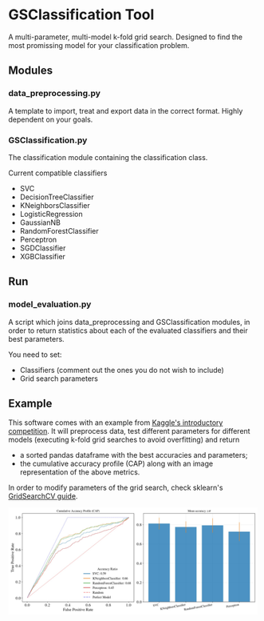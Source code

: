 # GSClassification Tool
A multi-parameter, multi-model k-fold grid search. Designed to find the most promissing model for your classification problem.

## Modules

### data_preprocessing.py
A template to import, treat and export data in the correct format. Highly dependent on your goals.

### GSClassification.py
The classification module containing the classification class.

Current compatible classifiers

- SVC
- DecisionTreeClassifier
- KNeighborsClassifier
- LogisticRegression
- GaussianNB
- RandomForestClassifier
- Perceptron
- SGDClassifier 
- XGBClassifier

## Run

### model_evaluation.py
A script which joins data_preprocessing and GSClassification modules, in order to return statistics about each of the evaluated classifiers and their best parameters.

You need to set:

- Classifiers (comment out the ones you do not wish to include)
- Grid search parameters

## Example
This software comes with an example from [Kaggle's introductory competition](https://www.kaggle.com/c/titanic). It will preprocess data, test different parameters for different models (executing k-fold grid searches to avoid overfitting) and return 

- a sorted pandas dataframe with the best accuracies and parameters;
- the cumulative accuracy profile (CAP) along with an image representation of the above metrics.

In order to modify parameters of the grid search, check sklearn's [GridSearchCV guide](https://scikit-learn.org/stable/modules/generated/sklearn.model_selection.GridSearchCV.html).

<p align="center"> <img src="cap.jpg" align="left" width="500px"></img> </p>


